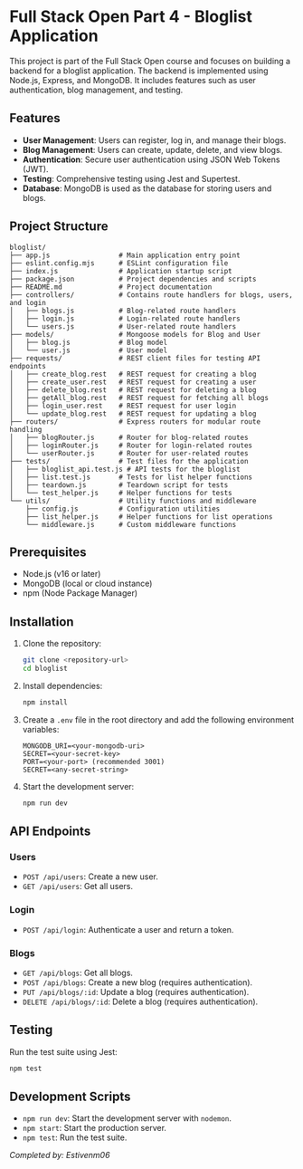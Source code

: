 # Full Stack Open Part 4 - Bloglist Application

This project is part of the Full Stack Open course and focuses on building a backend for a bloglist application. The backend is implemented using Node.js, Express, and MongoDB. It includes features such as user authentication, blog management, and testing.

## Features

- **User Management**: Users can register, log in, and manage their blogs.
- **Blog Management**: Users can create, update, delete, and view blogs.
- **Authentication**: Secure user authentication using JSON Web Tokens (JWT).
- **Testing**: Comprehensive testing using Jest and Supertest.
- **Database**: MongoDB is used as the database for storing users and blogs.

## Project Structure

```
bloglist/
├── app.js                 # Main application entry point
├── eslint.config.mjs      # ESLint configuration file
├── index.js               # Application startup script
├── package.json           # Project dependencies and scripts
├── README.md              # Project documentation
├── controllers/           # Contains route handlers for blogs, users, and login
│   ├── blogs.js           # Blog-related route handlers
│   ├── login.js           # Login-related route handlers
│   └── users.js           # User-related route handlers
├── models/                # Mongoose models for Blog and User
│   ├── blog.js            # Blog model
│   └── user.js            # User model
├── requests/              # REST client files for testing API endpoints
│   ├── create_blog.rest   # REST request for creating a blog
│   ├── create_user.rest   # REST request for creating a user
│   ├── delete_blog.rest   # REST request for deleting a blog
│   ├── getAll_blog.rest   # REST request for fetching all blogs
│   ├── login_user.rest    # REST request for user login
│   └── update_blog.rest   # REST request for updating a blog
├── routers/               # Express routers for modular route handling
│   ├── blogRouter.js      # Router for blog-related routes
│   ├── loginRouter.js     # Router for login-related routes
│   └── userRouter.js      # Router for user-related routes
├── tests/                 # Test files for the application
│   ├── bloglist_api.test.js # API tests for the bloglist
│   ├── list.test.js       # Tests for list helper functions
│   ├── teardown.js        # Teardown script for tests
│   └── test_helper.js     # Helper functions for tests
└── utils/                 # Utility functions and middleware
    ├── config.js          # Configuration utilities
    ├── list_helper.js     # Helper functions for list operations
    └── middleware.js      # Custom middleware functions
```

## Prerequisites

- Node.js (v16 or later)
- MongoDB (local or cloud instance)
- npm (Node Package Manager)

## Installation

1. Clone the repository:
   ```bash
   git clone <repository-url>
   cd bloglist
   ```

2. Install dependencies:
   ```bash
   npm install
   ```

3. Create a `.env` file in the root directory and add the following environment variables:
   ```
   MONGODB_URI=<your-mongodb-uri>
   SECRET=<your-secret-key>
   PORT=<your-port> (recommended 3001)
   SECRET=<any-secret-string>
   ```

4. Start the development server:
   ```bash
   npm run dev
   ```

## API Endpoints

### Users
- `POST /api/users`: Create a new user.
- `GET /api/users`: Get all users.

### Login
- `POST /api/login`: Authenticate a user and return a token.

### Blogs
- `GET /api/blogs`: Get all blogs.
- `POST /api/blogs`: Create a new blog (requires authentication).
- `PUT /api/blogs/:id`: Update a blog (requires authentication).
- `DELETE /api/blogs/:id`: Delete a blog (requires authentication).

## Testing

Run the test suite using Jest:
```bash
npm test
```

## Development Scripts

- `npm run dev`: Start the development server with `nodemon`.
- `npm start`: Start the production server.
- `npm test`: Run the test suite.

*Completed by: Estivenm06*
